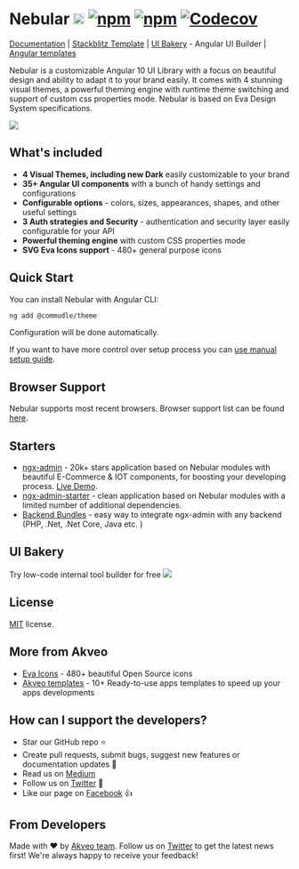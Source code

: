 # Nebular [<img src="https://i.imgur.com/oMcxwZ0.png" alt="Eva Design System" height="20px" />](https://eva.design?utm_campaign=eva_design%20-%20home%20-%20nebular%20github%20readme&utm_source=nebular&utm_medium=referral&utm_content=github_readme_hero_pic) [![npm](https://img.shields.io/npm/l/@commudle/theme.svg)]() [![npm](https://img.shields.io/npm/dt/@commudle/theme.svg)](https://www.npmjs.com/package/@commudle/theme) [![Codecov](https://img.shields.io/codecov/c/github/akveo/nebular/master.svg?style=flat-square)](https://codecov.io/gh/akveo/nebular/branch/master)

[Documentation](https://akveo.github.io/nebular/docs/getting-started/what-is-nebular?utm_campaign=nebular%20-%20home%20-%20nebular%20github%20readme&utm_source=nebular&utm_medium=referral&utm_content=documentation) | [Stackblitz Template](https://stackblitz.com/github/akveo/nebular-seed) | [UI Bakery](https://uibakery.io?utm_campaign=ui_bakery%20-%20home%20-%20nebular%20readme&utm_source=nebular&utm_medium=referral&utm_content=angular_ui_builder) - Angular UI Builder | [Angular templates](https://www.akveo.com/templates?utm_campaign=services%20-%20github%20-%20templates&utm_source=nebular&utm_medium=referral&utm_content=github%20readme%20top%20angular%20templates%20link)

Nebular is a customizable Angular 10 UI Library with a focus on beautiful design and ability to adapt it to your brand easily. It comes with 4 stunning visual themes, a powerful theming engine with runtime theme switching and support of custom css properties mode. Nebular is based on Eva Design System specifications.

<a href="https://akveo.github.io/nebular/?utm_campaign=nebular%20-%20home%20-%20nebular%20github%20readme&utm_source=nebular&utm_medium=referral&utm_content=nebular_readme_pic"><img src="https://i.imgur.com/vu5Ro3A.jpg"></a>

## What's included

- **4 Visual Themes, including new Dark** easily customizable to your brand
- **35+ Angular UI components** with a bunch of handy settings and configurations
- **Configurable options** - colors, sizes, appearances, shapes, and other useful settings
- **3 Auth strategies and Security** - authentication and security layer easily configurable for your API
- **Powerful theming engine** with custom CSS properties mode
- **SVG Eva Icons support** - 480+ general purpose icons

## Quick Start

You can install Nebular with Angular CLI:

```bash
ng add @commudle/theme
```

Configuration will be done automatically.

If you want to have more control over setup process you can [use manual setup guide](https://akveo.github.io/nebular/docs/guides/install-nebular?utm_campaign=nebular%20-%20home%20-%20nebular%20github%20readme&utm_source=nebular&utm_medium=referral&utm_content=install_manually#manually).

## Browser Support

Nebular supports most recent browsers. Browser support list can be found <a href="https://angular.io/guide/browser-support" target="_blank">here</a>.

## Starters

- [ngx-admin](http://github.com/akveo/ngx-admin) - 20k+ stars application based on Nebular modules with beautiful E-Commerce & IOT components, for boosting your developing process. [Live Demo](https://www.akveo.com/ngx-admin?utm_campaign=ngx_admin%20-%20demo%20-%20nebular%20github%20readme%20-%20traffic&utm_source=nebular&utm_medium=referral&utm_content=github_readme).
- [ngx-admin-starter](https://github.com/akveo/ngx-admin/tree/starter-kit) - clean application based on Nebular modules with a limited number of additional dependencies.
- [Backend Bundles](https://store.akveo.com/pages/all-collections?utm_campaign=nebular%20-%20home%20-%20nebular%20github%20readme&utm_source=nebular&utm_medium=banner&utm_content=nebular_readme_image) - easy way to integrate ngx-admin with any backend (PHP, .Net, .Net Core, Java etc. )

## UI Bakery

Try low-code internal tool builder for free
<a href="https://uibakery.io/?utm_source=github&utm_medium=clicks&utm_campaign=banner"><img src="https://user-images.githubusercontent.com/6151971/125071660-41f84900-e0c2-11eb-882a-0c675eb1e5e3.png"></a>

## License

[MIT](LICENSE.txt) license.

## More from Akveo

- [Eva Icons](https://github.com/akveo/eva-icons) - 480+ beautiful Open Source icons
- [Akveo templates](https://www.akveo.com/templates?utm_campaign=services%20-%20github%20-%20templates&utm_source=nebular&utm_medium=referral&utm_content=nebular%20github%20readme%20more%20from%20akveo%20link) - 10+ Ready-to-use apps templates to speed up your apps developments

## How can I support the developers?

- Star our GitHub repo :star:
- Create pull requests, submit bugs, suggest new features or documentation updates :wrench:
- Read us on [Medium](https://medium.com/akveo-engineering)
- Follow us on [Twitter](https://twitter.com/akveo_inc) :feet:
- Like our page on [Facebook](https://www.facebook.com/akveo/) :thumbsup:

## From Developers

Made with :heart: by [Akveo team](https://www.akveo.com?utm_campaign=service%20-%20akveo%20website%20-%20nebular%20github%20readme%20-%20traffic&utm_source=nebular&utm_medium=referral&utm_content=github_readme). Follow us on [Twitter](https://twitter.com/akveo_inc) to get the latest news first!
We're always happy to receive your feedback!
